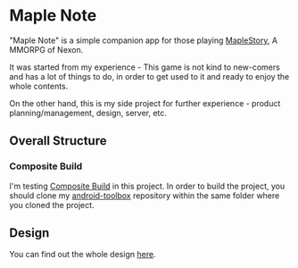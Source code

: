 # Maple Note

"Maple Note" is a simple companion app for those playing [MapleStory](https://maplestory.nexon.com), A MMORPG of Nexon.

It was started from my experience - This game is not kind to new-comers and has a lot of things to do, in order to get used to it and ready to enjoy the whole contents.

On the other hand, this is my side project for further experience - product planning/management, design, server, etc.

## Overall Structure

### Composite Build

I'm testing [Composite Build](https://docs.gradle.org/current/userguide/composite_builds.html) in this project. In order to build the project, you should clone my [android-toolbox](https://github.com/turastory/android-toolbox) repository within the same folder where you cloned the project.

## Design

You can find out the whole design [here](https://www.figma.com/file/96vzMlKcAj1SHnnUisH4yd/Maple?node-id=0%3A1).

